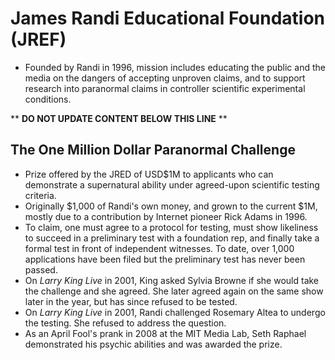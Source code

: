 James Randi Educational Foundation (JREF)
=========================================

* Founded by Randi in 1996, mission includes educating the public and the media on the dangers of accepting unproven claims, and to support research into paranormal claims in controller scientific experimental conditions.

** **DO NOT UPDATE CONTENT BELOW THIS LINE** **

The One Million Dollar Paranormal Challenge
-------------------------------------------

* Prize offered by the JRED of USD$1M to applicants who can demonstrate a supernatural ability under agreed-upon scientific testing criteria.
* Originally $1,000 of Randi's own money, and grown to the current $1M, mostly due to a contribution by Internet pioneer Rick Adams in 1996.
* To claim, one must agree to a protocol for testing, must show likeliness to succeed in a preliminary test with a foundation rep, and finally take a formal test in front of independent witnesses. To date, over 1,000 applications have been filed but the preliminary test has never been passed.
* On _Larry King Live_ in 2001, King asked Sylvia Browne if she would take the challenge and she agreed. She later agreed again on the same show later in the year, but has since refused to be tested.
* On _Larry King Live_ in 2001, Randi challenged Rosemary Altea to undergo the testing. She refused to address the question.
* As an April Fool's prank in 2008 at the MIT Media Lab, Seth Raphael demonstrated his psychic abilities and was awarded the prize.

